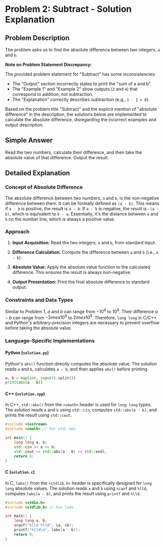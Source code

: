 # Problem 2: Subtract - Solution Explanation

## Problem Description

The problem asks us to find the absolute difference between two integers, `a` and `b`.

**Note on Problem Statement Discrepancy:**

The provided problem statement for "Subtract" has some inconsistencies:
- The "Output" section incorrectly states to print the "sum of a and b".
- The "Example 1" and "Example 2" show outputs (`2` and `4`) that correspond to addition, not subtraction.
- The "Explanation" correctly describes subtraction (e.g., `1 - 1 = 0`).

Based on the problem title "Subtract" and the explicit mention of "absolute difference" in the description, the solutions below are implemented to calculate the absolute difference, disregarding the incorrect examples and output description.

## Simple Answer

Read the two numbers, calculate their difference, and then take the absolute value of that difference. Output the result.

## Detailed Explanation

### Concept of Absolute Difference

The absolute difference between two numbers, `a` and `b`, is the non-negative difference between them. It can be formally defined as `|a - b|`. This means if `a - b` is positive, the result is `a - b`. If `a - b` is negative, the result is `-(a - b)`, which is equivalent to `b - a`. Essentially, it's the distance between `a` and `b` on the number line, which is always a positive value.

### Approach

1.  **Input Acquisition:** Read the two integers, `a` and `b`, from standard input.

2.  **Difference Calculation:** Compute the difference between `a` and `b` (i.e., `a - b`).

3.  **Absolute Value:** Apply the absolute value function to the calculated difference. This ensures the result is always non-negative.

4.  **Output Presentation:** Print the final absolute difference to standard output.

### Constraints and Data Types

Similar to Problem 1, $a$ and $b$ can range from $-10^9$ to $10^9$. Their difference $a - b$ can range from $-2 	imes 10^9$ to $2 	imes 10^9$. Therefore, `long long` in C/C++ and Python's arbitrary-precision integers are necessary to prevent overflow before taking the absolute value.

### Language-Specific Implementations

#### Python (`solution.py`)

Python's `abs()` function directly computes the absolute value. The solution reads `a` and `b`, calculates `a - b`, and then applies `abs()` before printing.

```python
a, b = map(int, input().split())
print(abs(a - b))
```

#### C++ (`solution.cpp`)

In C++, `std::abs()` from the `<cmath>` header is used for `long long` types. The solution reads `a` and `b` using `std::cin`, computes `std::abs(a - b)`, and prints the result using `std::cout`.

```cpp
#include <iostream>
#include <cmath> // For std::abs

int main() {
    long long a, b;
    std::cin >> a >> b;
    std::cout << std::abs(a - b) << std::endl;
    return 0;
}
```

#### C (`solution.c`)

In C, `labs()` from the `<stdlib.h>` header is specifically designed for `long long` absolute values. The solution reads `a` and `b` using `scanf` and `%lld`, computes `labs(a - b)`, and prints the result using `printf` and `%lld`.

```c
#include <stdio.h>
#include <stdlib.h> // For labs

int main() {
    long long a, b;
    scanf("%lld %lld", &a, &b);
    printf("%lld\n", labs(a - b));
    return 0;
}
```
